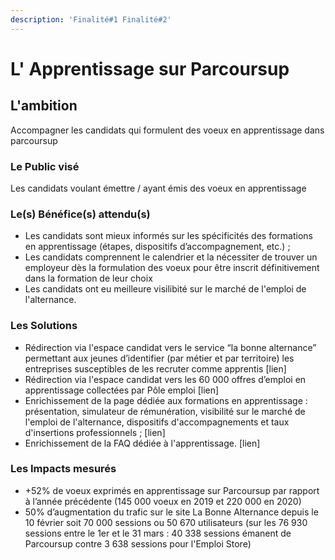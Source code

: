 ```yaml
---
description: 'Finalité#1 Finalité#2'
---
```


# L' Apprentissage sur Parcoursup

## **L'ambition**

Accompagner les candidats qui formulent des voeux en apprentissage dans parcoursup

### Le Public visé

Les candidats voulant émettre / ayant émis des voeux en apprentissage

### Le\(s\) Bénéfice\(s\) attendu\(s\)

* Les candidats sont mieux informés sur les spécificités des formations en apprentissage \(étapes, dispositifs d’accompagnement, etc.\) ;
* Les candidats comprennent le calendrier et la nécessiter de trouver un employeur dès la formulation des voeux pour être inscrit définitivement dans la formation de leur choix 
* Les candidats ont eu meilleure visilibité sur le marché de l'emploi de l'alternance.

### Les Solutions

* Rédirection via l'espace candidat vers le service “la bonne alternance” permettant aux jeunes d’identifier \(par métier et par territoire\) les entreprises susceptibles de les recruter comme apprentis \[lien\]
* Rédirection via l'espace candidat vers les 60 000 offres d’emploi en apprentissage collectées par Pôle emploi \[lien\]
* Enrichissement de la page dédiée aux formations en apprentissage : présentation, simulateur de rémunération, visibilité sur le marché de l'emploi de l'alternance, dispositifs d'accompagnements et taux d'insertions professionnels ; \[lien\]
* Enrichissement de la FAQ dédiée à l'apprentissage. \[lien\]

### Les Impacts mesurés

* +52% de voeux exprimés en apprentissage sur Parcoursup par rapport à l’année précédente \(145 000 voeux en 2019 et 220 000 en 2020\)
* 50% d’augmentation du trafic sur le site La Bonne Alternance depuis le 10 février soit 70 000 sessions ou 50 670 utilisateurs \(sur les 76 930 sessions entre le 1er et le 31 mars : 40 338 sessions émanent de Parcoursup contre 3 638 sessions pour l'Emploi Store\)

